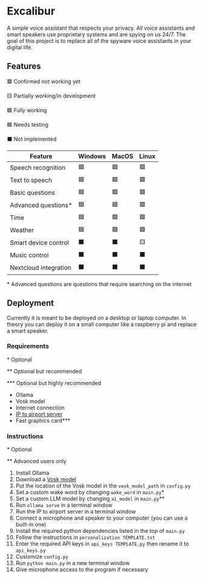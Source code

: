 # Excalibur

A simple voice assistant that respects your privacy. All voice assistants and smart speakers use proprietary systems and are spying on us 24/7. The goal of this project is to replace all of the spyware voice assistants in your digital life.

## Features

🟥 Confirmed not working yet

🟨 Partially working/in development

🟩 Fully working

🟦 Needs testing

⬛ Not implemented

| Feature | Windows | MacOS | Linux |
|-|-|-|-|
| Speech recognition | 🟦 | 🟦 | 🟩 |
| Text to speech | 🟦 | 🟦 | 🟩 |
| Basic questions | 🟦 | 🟩 | 🟩 |
| Advanced questions* | 🟦 | 🟦 | 🟩 |
| Time | 🟦 | 🟩 | 🟩 |
| Weather | 🟦 | 🟩 | 🟩 |
| Smart device control | ⬛ | ⬛ | 🟨 |
| Music control | ⬛ | ⬛ | ⬛ |
| Nextcloud integration | ⬛ | ⬛ | ⬛ |

\* Advanced questions are questions that require searching on the internet

## Deployment

Currently it is meant to be deployed on a desktop or laptop computer. In theory you can deploy it on a small computer like a raspberry pi and replace a smart speaker.

### Requirements

\* Optional

\** Optional but recommended

\*** Optional but highly recommended

- Ollama
- Vosk model
- Internet connection
- [IP to airport server](https://github.com/sidgames5/ip-to-airport)
- Fast graphics card***

### Instructions

\* Optional

\** Advanced users only

1. Install Ollama
2. Download a [Vosk model](https://alphacephei.com/vosk/models)
3. Put the location of the Vosk model in the `vosk_model_path` in `config.py`
4. Set a custom wake word by changing `wake_word` in `main.py`*
5. Set a custom LLM model by changing `ai_model` in `main.py`**
6. Run `ollama serve` in a terminal window
7. Run the IP to airport server in a terminal window
8. Connect a microphone and speaker to your computer (you can use a built-in one)
9. Install the required python dependencies listed in the top of `main.py`
10. Follow the instructions in `personalization TEMPLATE.txt`
11. Enter the required API keys in `api_keys TEMPLATE.py` then rename it to `api_keys.py`
12. Customize `config.py`
13. Run `python main.py` in a new terminal window
14. Give microphone access to the program if necessary
